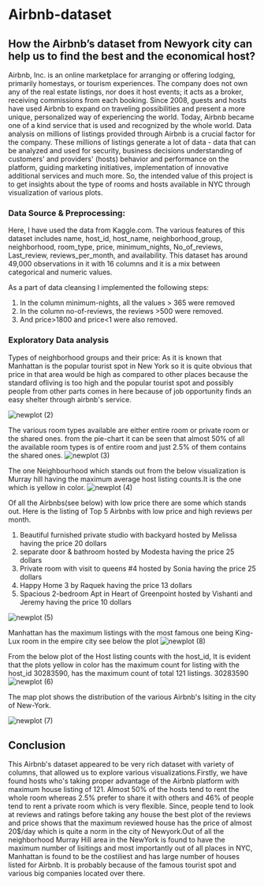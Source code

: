 # Airbnb-dataset

## How the Airbnb’s dataset from Newyork city can help us to find the best and the economical host? ##

Airbnb, Inc. is an online marketplace for arranging or offering lodging, primarily homestays, or tourism experiences. The company does not own any of the real estate listings, nor does it host events; it acts as a broker, receiving commissions from each booking. Since 2008, guests and hosts have used Airbnb to expand on traveling possibilities and present a more unique, personalized way of experiencing the world. Today, Airbnb became one of a kind service that is used and recognized by the whole world. Data analysis on millions of listings provided through Airbnb is a crucial factor for the company. These millions of listings generate a lot of data - data that can be analyzed and used for security, business decisions understanding of customers' and providers' (hosts) behavior and performance on the platform, guiding marketing initiatives, implementation of innovative additional services and much more.
So, the intended value of this project is to get insights about the type of rooms and hosts available in NYC through visualization of various plots.

### Data Source & Preprocessing: ###
Here, I have used the data from Kaggle.com. The various features of this dataset includes name, host_id, host_name, neighborhood_group, neighborhood, room_type, price, minimum_nights, No_of_reviews, Last_review, reviews_per_month, and availability. This dataset has around 49,000 observations in it with 16 columns and it is a mix between categorical and numeric values.

As a part of data cleansing I implemented the following steps:
1.	In the column minimum-nights, all the values > 365 were removed
2.	In the column no-of-reviews, the reviews >500 were removed.
3.	And price>1800 and price<1 were also removed.

### Exploratory Data analysis ###

Types of neighborhood groups and their price: As it is known that Manhattan is the popular tourist spot in New York so it is quite obvious that price in that area would be high as compared to other places because the standard ofliving  is too high and the popular tourist spot and possibly people from other parts comes in here because of job opportunity finds an easy shelter through airbnb's service.


![newplot (2)](https://user-images.githubusercontent.com/53135657/72199859-226e5a80-3410-11ea-8dc3-1f092f9d5864.png)


The various room types available are either entire room or private room or the shared ones. from the pie-chart it can be seen that almost 50% of all the available room types is of entire room and just 2.5% of them contains the shared ones.
![newplot (3)](https://user-images.githubusercontent.com/53135657/72220696-56857080-3521-11ea-9a07-1355830d14d8.png)


The one Neighbourhood which stands out from the below visualization is Murray hill having the maximum average host listing counts.It is the one which is yellow in color.
![newplot (4)](https://user-images.githubusercontent.com/53135657/72220820-c7795800-3522-11ea-8786-c6fbcba19de8.png)

Of all the Airbnbs(see below) with low price there are some which stands out. Here is the listing of Top 5 Airbnbs with low price and high reviews per month.

1. Beautiful furnished private studio with backyard hosted by Melissa having the price 20 dollars
2. separate door & bathroom hosted by Modesta having the price 25 dollars
3. Private room with visit to queens #4 hosted by Sonia having the price 25 dollars
4. Happy Home 3 by Raquek having the price 13 dollars
5. Spacious 2-bedroom Apt in Heart of Greenpoint hosted by Vishanti and Jeremy having the price 10 dollars

![newplot (5)](https://user-images.githubusercontent.com/53135657/72284227-7777bf80-360e-11ea-984f-2968345156a3.png)


Manhattan has the maximum listings with the most famous one being King-Lux room in the empire city see below the plot
![newplot (8)](https://user-images.githubusercontent.com/53135657/72288861-f45b6700-3617-11ea-9d91-bb7dcbea72ce.png)

From the below plot of the Host listing counts with the host_id, It is evident that the plots yellow in color has the maximum count for listing with the host_id 30283590, has the maximum count of total 121 listings.
30283590
![newplot (6)](https://user-images.githubusercontent.com/53135657/72287424-08519980-3615-11ea-8744-8b09518c0c20.png)


The map plot shows the distribution of the various Airbnb's lsiting in the city of New-York.

![newplot (7)](https://user-images.githubusercontent.com/53135657/72287265-b3158800-3614-11ea-9e6f-0f1884da429b.png)


## Conclusion ##

This Airbnb's dataset appeared to be very rich dataset with variety of columns, that allowed us to explore various visualizations.Firstly, we have found hosts who's taking proper advantage of the Airbnb platform with maximum house listing of 121. Almost 50% of the hosts tend to rent the whole room whereas 2.5% prefer to share it with others and 46% of people tend to rent a private room which is very flexible. Since, people tend to look at reviews and ratings before taking any house the best plot of the reviews and price shows that the maximum reviewed house has the price of almost 20$/day which is quite a norm in the city of Newyork.Out of all the neighborhood Murray Hill area in the NewYork is found to have the maximum number of lisitings and most importantly out of all places in NYC, Manhattan is found to be the costiliest and has large number of houses listed for Airbnb. It is probably because of the famous tourist spot and various big companies located over there.



